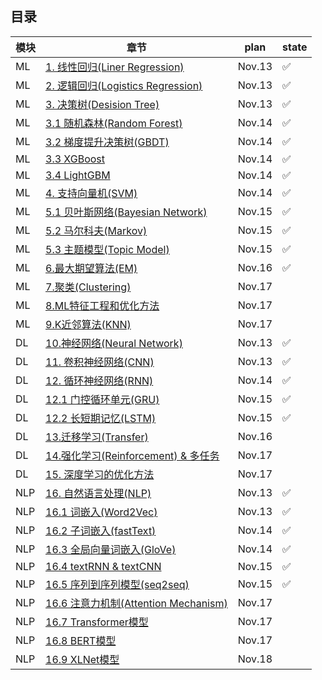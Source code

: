 
## 目录

| 模块     | 章节                                                         | plan                          |      state    |
| -------- | ------------------------------------------------------------ | --------------------------------------- |-----------|
| ML | [1. 线性回归(Liner Regression)](https://github.com/NLP-LOVE/ML-NLP/blob/master/Machine%20Learning/Liner%20Regression/1.Liner%20Regression.md) | Nov.13 | ✅ |
|  ML | [2. 逻辑回归(Logistics Regression)](https://github.com/NLP-LOVE/ML-NLP/blob/master/Machine%20Learning/2.Logistics%20Regression/2.Logistics%20Regression.md) | Nov.13 | ✅ |
|  ML | [3. 决策树(Desision Tree)](https://github.com/NLP-LOVE/ML-NLP/blob/master/Machine%20Learning/3.Desition%20Tree/Desition%20Tree.md) |Nov.13| ✅ |
|  ML | [3.1 随机森林(Random Forest)](https://github.com/NLP-LOVE/ML-NLP/blob/master/Machine%20Learning/3.1%20Random%20Forest/3.1%20Random%20Forest.md) | Nov.14 |✅
|  ML | [3.2 梯度提升决策树(GBDT)](https://github.com/NLP-LOVE/ML-NLP/blob/master/Machine%20Learning/3.2%20GBDT/3.2%20GBDT.md) |Nov.14 | ✅ |
|  ML | [3.3 XGBoost](https://github.com/NLP-LOVE/ML-NLP/blob/master/Machine%20Learning/3.3%20XGBoost/3.3%20XGBoost.md) |Nov.14 | ✅ |
|  ML | [3.4 LightGBM](https://github.com/NLP-LOVE/ML-NLP/blob/master/Machine%20Learning/3.4%20LightGBM/3.4%20LightGBM.md) |Nov.14| ✅ |
|  ML | [4. 支持向量机(SVM)](https://github.com/NLP-LOVE/ML-NLP/blob/master/Machine%20Learning/4.%20SVM/4.%20SVM.md) |Nov.14 | ✅ |
|  ML | [5.1 贝叶斯网络(Bayesian Network)](https://github.com/NLP-LOVE/ML-NLP/blob/master/Machine%20Learning/5.1%20Bayes%20Network/5.1%20Bayes%20Network.md) |Nov.15| ✅ |
|  ML | [5.2 马尔科夫(Markov)](https://github.com/NLP-LOVE/ML-NLP/blob/master/Machine%20Learning/5.2%20Markov/5.2%20Markov.md) | Nov.15| ✅ |
|  ML | [5.3 主题模型(Topic Model)](https://github.com/NLP-LOVE/ML-NLP/tree/master/Machine%20Learning/5.3%20Topic%20Model) | Nov.15 | ✅ |
|  ML | [6.最大期望算法(EM)](https://github.com/NLP-LOVE/ML-NLP/tree/master/Machine%20Learning/6.%20EM) | Nov.16| ✅ |
|  ML | [7.聚类(Clustering)](https://github.com/NLP-LOVE/ML-NLP/tree/master/Machine%20Learning/7.%20Clustering) | Nov.17 |  |
|  ML | [8.ML特征工程和优化方法](https://github.com/NLP-LOVE/ML-NLP/tree/master/Machine%20Learning/8.%20ML%E7%89%B9%E5%BE%81%E5%B7%A5%E7%A8%8B%E5%92%8C%E4%BC%98%E5%8C%96%E6%96%B9%E6%B3%95) | Nov.17|  |
|  ML | [9.K近邻算法(KNN)](https://github.com/NLP-LOVE/ML-NLP/tree/master/Machine%20Learning/9.%20KNN) |Nov.17|  |
| DL | [10.神经网络(Neural Network)](https://github.com/NLP-LOVE/ML-NLP/tree/master/Deep%20Learning/10.%20Neural%20Network) |Nov.13| ✅ |
| DL | [11. 卷积神经网络(CNN)](https://github.com/NLP-LOVE/ML-NLP/tree/master/Deep%20Learning/11.%20CNN) | Nov.13 | ✅ |
| DL | [12. 循环神经网络(RNN)](https://github.com/NLP-LOVE/ML-NLP/tree/master/Deep%20Learning/12.%20RNN) |Nov.14| ✅ |
| DL | [12.1 门控循环单元(GRU)](https://github.com/NLP-LOVE/ML-NLP/tree/master/Deep%20Learning/12.1%20GRU) |Nov.15| ✅ |
| DL | [12.2 长短期记忆(LSTM)](https://github.com/NLP-LOVE/ML-NLP/tree/master/Deep%20Learning/12.2%20LSTM) |Nov.15|  ✅ |
| DL | [13.迁移学习(Transfer)](https://github.com/NLP-LOVE/ML-NLP/tree/master/Deep%20Learning/13.%20Transfer%20Learning) | Nov.16|  |
| DL | [14.强化学习(Reinforcement) & 多任务](https://github.com/NLP-LOVE/ML-NLP/tree/master/Deep%20Learning/14.%20Reinforcement%20Learning) | Nov.17 |  |
| DL | [15. 深度学习的优化方法](https://github.com/NLP-LOVE/ML-NLP/tree/master/Deep%20Learning/15.%20DL%20Optimizer) |Nov.17 |  |
| NLP      | [16. 自然语言处理(NLP)](https://github.com/NLP-LOVE/ML-NLP/tree/master/NLP/16.%20NLP) |Nov.13 | ✅ |
| NLP      | [16.1 词嵌入(Word2Vec)](https://github.com/NLP-LOVE/ML-NLP/tree/master/NLP/16.1%20Word%20Embedding) | Nov.13| ✅ |
| NLP      | [16.2 子词嵌入(fastText)](https://github.com/NLP-LOVE/ML-NLP/tree/master/NLP/16.2%20fastText) |Nov.14| ✅ |
| NLP      | [16.3 全局向量词嵌入(GloVe)](https://github.com/NLP-LOVE/ML-NLP/tree/master/NLP/16.3%20GloVe) |Nov.14| ✅ |
| NLP      | [16.4 textRNN & textCNN](https://github.com/NLP-LOVE/ML-NLP/tree/master/NLP/16.4%20textRNN%20%26%20textCNN) | Nov.15| ✅ |
| NLP      | [16.5 序列到序列模型(seq2seq)](https://github.com/NLP-LOVE/ML-NLP/tree/master/NLP/16.5%20seq2seq) |Nov.15| ✅ |
| NLP      | [16.6 注意力机制(Attention Mechanism)](https://github.com/NLP-LOVE/ML-NLP/tree/master/NLP/16.6%20Attention) |Nov.17 |  |
| NLP      | [16.7 Transformer模型](https://github.com/NLP-LOVE/ML-NLP/tree/master/NLP/16.7%20Transformer) |Nov.17|  |
| NLP      | [16.8 BERT模型](https://github.com/NLP-LOVE/ML-NLP/tree/master/NLP/16.8%20BERT) |Nov.17|  |
| NLP      | [16.9 XLNet模型](https://github.com/NLP-LOVE/ML-NLP/tree/master/NLP/16.9%20XLNet) | Nov.18|  |
